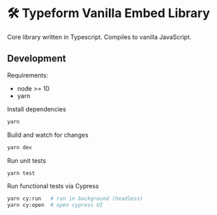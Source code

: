 # 🛠 Typeform Vanilla Embed Library

Core library written in Typescript. Compiles to vanilla JavaScript.

## Development

Requirements:

- node >= 10
- yarn

Install dependencies

```bash
yarn
```

Build and watch for changes

```bash
yarn dev
```

Run unit tests

```bash
yarn test
```

Run functional tests via Cypress

```bash
yarn cy:run   # run in background (headless)
yarn cy:open  # open cypress UI
```

